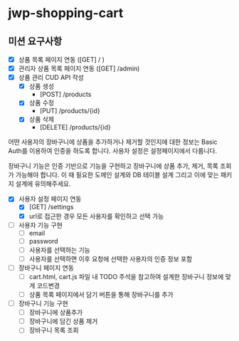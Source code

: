 # jwp-shopping-cart

## 미션 요구사항

- [x] 상품 목록 페이지 연동 ([GET] / )
- [x] 관리자 상품 목록 페이지 연동 ([GET] /admin)
- [x] 상품 관리 CUD API 작성
    - [x] 상품 생성
        - [POST] /products
    - [x] 상품 수정
        - [PUT] /products/{id}
    - [x] 상품 삭제
        - [DELETE] /products/{id}


어떤 사용자의 장바구니에 상품을 추가하거나 제거할 것인지에 대한 정보는 
Basic Auth를 이용하여 인증을 하도록 합니다. 사용자 설정은 설정페이지에서 다룹니다.

장바구니 기능은 인증 기반으로 기능을 구현하고 
장바구니에 상품 추가, 제거, 목록 조회가 가능해야 합니다. 
이 때 필요한 도메인 설계와 DB 테이블 설계 그리고 이에 맞는 패키지 설계에 유의해주세요.

- [x] 사용자 설정 페이지 연동
    - [x] [GET] /settings 
    - [x] url로 접근한 경우 모든 사용자를 확인하고 선택 가능
- [ ] 사용자 기능 구현
    - [ ] email
    - [ ] password
    - [ ] 사용자를 선택하는 기능
    - [ ] 사용자를 선택하면 이후 요청에 선택한 사용자의 인증 정보 포함
- [ ] 장바구니 페이지 연동
    - [ ] cart.html, cart.js 파일 내 TODO 주석을 참고하여 설계한 장바구니 정보에 맞게 코드변경
    - [ ] 상품 목록 페이지에서 담기 버튼을 통해 장바구니를 추가
- [ ] 장바구니 기능 구현
    - [ ] 장바구니에 상품추가
    - [ ] 장바구니에 담긴 상품 제거
    - [ ] 장바구니 목록 조회
